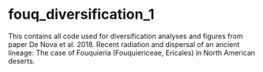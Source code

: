 # fouq_diversification_1
This contains all code used for diversification analyses and figures from paper De Nova et al. 2018. Recent radiation and dispersal of an ancient lineage: The case of Fouquieria (Fouquiericeae, Ericales) in North American deserts.
